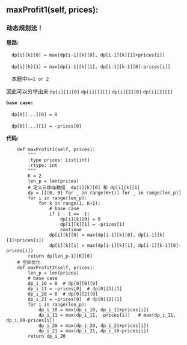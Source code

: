##  maxProfit1(self, prices):
### 动态规划法！

**思路:**

&emsp;`dp[i][k][0] = max[dp[i-1][k][0], dp[i-1][k][1]+prices[i]]`

&emsp;`dp[i][k][1] = max[dp[i-1][k][1], dp[i-1][k-1][0]-prices[i]]`

&emsp;本题中`k=1 or 2`

因此可以穷举出来:`dp[i][1][0]`  `dp[i][1][1]`  `dp[i][2][0]`  `dp[i][2][1]`

**`base case:`**

&emsp;`dp[0][...][0] = 0`

&emsp;`dp[0][...][1] = -prices[0]`

**代码:**
```
    def maxProfit1(self, prices):
        """
        :type prices: List[int]
        :rtype: int
        """
        K = 2
        len_p = len(prices)
        # 定义三维dp数组  dp[i][k][0] 和 dp[i][k][1]
        dp = [[[0, 0] for _ in range(K+1)] for _ in range(len_p)]
        for i in range(len_p):
            for k in range(1, K+1):
                # base case
                if i - 1 == -1:
                    dp[i][k][0] = 0
                    dp[i][k][1] = -prices[i]
                    continue
                dp[i][k][0] = max(dp[i-1][k][0], dp[i-1][k][1]+prices[i])
                dp[i][k][1] = max(dp[i-1][k][1], dp[i-1][k-1][0]-prices[i])
        return dp[len_p-1][K][0]
    # 空间优化
    def maxProfit2(self, prices):
        len_p = len(prices)
        # base case
        dp_i_10 = 0  # dp[0][0][0]
        dp_i_11 = -prices[0]  # dp[0][1][1]
        dp_i_20 = 0  # dp[0][2][0]
        dp_i_21 = -prices[0]  # dp[0][2][1]
        for i in range(len_p):
            dp_i_10 = max(dp_i_10, dp_i_11+prices[i])
            dp_i_11 = max(dp_i_11, -prices[i])   # max(dp_i_11, dp_i_00-prices[i])
            dp_i_20 = max(dp_i_20, dp_i_21+prices[i])
            dp_i_21 = max(dp_i_21, dp_i_10-prices[i])
        return dp_i_20
```



